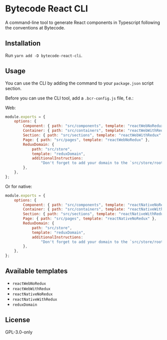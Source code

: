 # Bytecode React CLI

A command-line tool to generate React components in Typescript following the conventions at Bytecode.

## Installation

Run `yarn add -D bytecode-react-cli`.

## Usage

You can use the CLI by adding the command to your `package.json` script section.

Before you can use the CLI tool, add a `.bcr-config.js` file, f.e.:

Web:

```js
module.exports = {
    options: {
        Component: { path: "src/components", template: "reactWebNoRedux" },
        Container: { path: "src/containers", template: "reactWebWithRedux" },
        Section: { path: "src/sections", template: "reactWebWithRedux" },
        Page: { path: "src/pages", template: "reactWebNoRedux" },
        ReduxDomain: {
            path: "src/store",
            template: "reduxDomain",
            additionalInstructions:
                "Don't forget to add your domain to the `src/store/rootReducer.ts` file and the StoreState type",
        },
    },
};
```

Or for native:

```js
module.exports = {
    options: {
        Component: { path: "src/components", template: "reactNativeNoRedux" },
        Container: { path: "src/containers", template: "reactNativeWithRedux" },
        Section: { path: "src/sections", template: "reactNativeWithRedux" },
        Page: { path: "src/pages", template: "reactNativeNoRedux" },
        ReduxDomain: {
            path: "src/store",
            template: "reduxDomain",
            additionalInstructions:
                "Don't forget to add your domain to the `src/store/rootReducer.ts` file and the StoreState type",
        },
    },
};
```

## Available templates

* `reactWebNoRedux`
* `reactWebWithRedux`
* `reactNativeNoRedux`
* `reactNativeWithRedux`
* `reduxDomain`

## License

GPL-3.0-only
